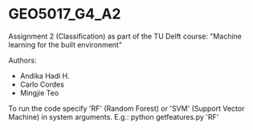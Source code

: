 # GEO5017_G4_A2
Assignment 2 (Classification) as part of the TU Delft course: "Machine learning for the built environment"

Authors:
* Andika Hadi H.
* Carlo Cordes
* Mingjie Teo

To run the code specify 'RF' (Random Forest) or 'SVM' (Support Vector Machine) in system arguments.
E.g.: python getfeatures.py 'RF'
